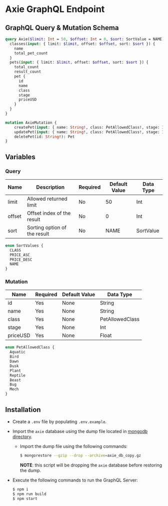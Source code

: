 # Axie GraphQL Endpoint

## GraphQL Query & Mutation Schema

```graphql
query Axie($limit: Int = 50, $offset: Int = 0, $sort: SortValue = NAME) {
  classes(input: { limit: $limit, offset: $offset, sort: $sort }) {
    name
    total_pet_count
  }
  pets(input: { limit: $limit, offset: $offset, sort: $sort }) {
    total_count
    result_count
    pet {
      id
      name
      class
      stage
      priceUSD
    }
  }
}

mutation AxieMutation {
    createPet(input: { name: String!, class: PetAllowedClass!, stage: Int!, priceUSD: Float! }): Pet
    updatePet(input: { name: String!, class: PetAllowedClass!, stage: Int!, priceUSD: Float! }): Pet
    deletePet(id: String!): Pet
}
```

## Variables

### Query

| Name   | Description                  | Required | Default Value | Data Type |
| ------ | ---------------------------- | -------- | ------------- | --------- |
| limit  | Allowed returned limit       | No       | 50            | Int       |
| offset | Offset index of the result   | No       | 0             | Int       |
| sort   | Sorting option of the result | No       | NAME          | SortValue |

```graphql
enum SortValues {
  CLASS
  PRICE_ASC
  PRICE_DESC
  NAME
}
```

### Mutation

| Name     | Required | Default Value | Data Type       |
| -------- | -------- | ------------- | --------------- |
| id       | Yes      | None          | String          |
| name     | Yes      | None          | String          |
| class    | Yes      | None          | PetAllowedClass |
| stage    | Yes      | None          | Int             |
| priceUSD | Yes      | None          | Float           |

```graphql
enum PetAllowedClass {
  Aquatic
  Bird
  Dawn
  Dusk
  Plant
  Reptile
  Beast
  Bug
  Mech
}
```

## Installation

- Create a `.env` file by populating `.env.example`.
- Import the `axie` database using the dump file located in [mongodb directory](/mongodb/).

  - Import the dump file using the following commands:
    ```bash
    $ mongorestore --gzip --drop --archive=axie_db_copy.gz
    ```
    **NOTE**: this script will be dropping the `axie` database before restoring the dump.

- Execute the following commands to run the GraphQL Server:
  ```bash
  $ npm i
  $ npm run build
  $ npm start
  ```
